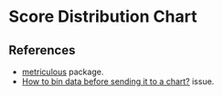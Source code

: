 # Score Distribution Chart

## References

- [metriculous](https://github.com/metriculous-ml/metriculous) package.
- [How to bin data before sending it to a chart?](https://github.com/altair-viz/altair/issues/1691) issue.

